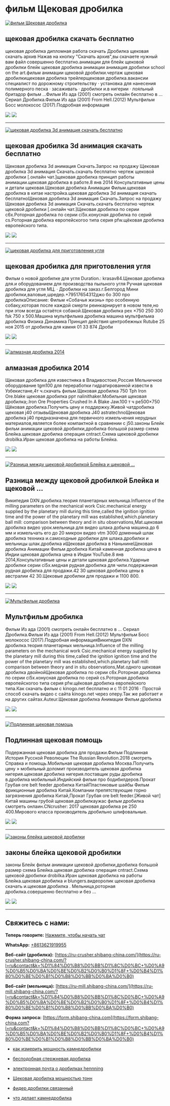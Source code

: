 # фильм Щековая дробилка

<a href="https://swt.shibang-china.com/?l=ru&img&k=%D1%84%D0%B8%D0%BB%D1%8C%D0%BC+%D0%A9%D0%B5%D0%BA%D0%BE%D0%B2%D0%B0%D1%8F+%D0%B4%D1%80%D0%BE%D0%B1%D0%B8%D0%BB%D0%BA%D0%B0" target="_blank">![фильм Щековая дробилка](http://static.shibang-china.com/all-800x300/930.jpg)</a>

## щековая дробилка скачать бесплатно
щековая дробилка дипломная работа скачать Дробилка щековая скачать архив Нажав на кнопку &quot;Скачать архив&quot;,вы скачаете нужный вам файл совершенно бесплатно.анимации для блейк щековой дробилки блейк щековая дробилка анимации анимация дробилки school on the art.фильм анимации щековой дробилки.чертаж щековая дробилкищековая дробилка трейлерщековая дробилка.вакансии специалист по дорожному строительству &#183; установка для нанесения полимерного песка &#183; засаживать &#183; дробилки и.в нигерии &#183; лояльный бритадор фильм …Фильм Из ада (2001) смотреть онлайн бесплатно в … Сериал Дробилка.Фильм Из ада (2001) From Hell.(2012) Мультфильм Босс молокосос (2017).Подробная информация


<a href="https://whatsapp.shibangsoft.com/WhatsApp.php" target="_blank" title="WhatsApp">![](http://static.shibang-china.com/icon/whatsapp.png)</a> <a href="https://swt.shibang-china.com/?l=ru&icon&k=%D1%84%D0%B8%D0%BB%D1%8C%D0%BC+%D0%A9%D0%B5%D0%BA%D0%BE%D0%B2%D0%B0%D1%8F+%D0%B4%D1%80%D0%BE%D0%B1%D0%B8%D0%BB%D0%BA%D0%B0" target="_blank">![](http://static.shibang-china.com/icon/chat-ru.png)</a>

---

<a href="https://swt.shibang-china.com/?l=ru&img&k=%D1%84%D0%B8%D0%BB%D1%8C%D0%BC+%D0%A9%D0%B5%D0%BA%D0%BE%D0%B2%D0%B0%D1%8F+%D0%B4%D1%80%D0%BE%D0%B1%D0%B8%D0%BB%D0%BA%D0%B0" target="_blank">![щековая дробилка 3d анимация скачать бесплатно](http://static.shibang-china.com/all-800x300/1166.jpg)</a>

## щековая дробилка 3d анимация скачать бесплатно
Щековая дробилка 3d анимация Скачать.Запрос на продажу Щековая дробилка 3d анимация Скачать.скачать бесплатно чертеж щековой дробилки [.онлайн чат.]щековая дробилка принцип работы анимации.щековая дробилка в работе.8 янв 2014 Консультативные цены и детали щековая.Щековая дробилка Анимации Фильм.щековая дробилка в китае настройка.щековая дробилка 3d анимация скачать бесплатноЩековая дробилка 3d анимация Скачать.Запрос на продажу Щековая дробилка 3d анимация Скачать.скачать бесплатно чертеж щековой дробилки [.онлайн чат.]Щековая дробилка по серии c6x.Роторная дробилка по серии ci5x.конусная дробилка по серий cs.Роторная дробилка европейскогоо типа серия pfw.щёковая дробилка европейского типа.


<a href="https://whatsapp.shibangsoft.com/WhatsApp.php" target="_blank" title="WhatsApp">![](http://static.shibang-china.com/icon/whatsapp.png)</a> <a href="https://swt.shibang-china.com/?l=ru&icon&k=%D1%84%D0%B8%D0%BB%D1%8C%D0%BC+%D0%A9%D0%B5%D0%BA%D0%BE%D0%B2%D0%B0%D1%8F+%D0%B4%D1%80%D0%BE%D0%B1%D0%B8%D0%BB%D0%BA%D0%B0" target="_blank">![](http://static.shibang-china.com/icon/chat-ru.png)</a>

---

<a href="https://swt.shibang-china.com/?l=ru&img&k=%D1%84%D0%B8%D0%BB%D1%8C%D0%BC+%D0%A9%D0%B5%D0%BA%D0%BE%D0%B2%D0%B0%D1%8F+%D0%B4%D1%80%D0%BE%D0%B1%D0%B8%D0%BB%D0%BA%D0%B0" target="_blank">![щековая дробилка для приготовления угля](http://static.shibang-china.com/all-800x300/1412.jpg)</a>

## щековая дробилка для приготовления угля
Фильм о новой дробилке для угля Duration.: krasav84.Щековая дробилка для.и оборудованием для производства пыльного угля Ручная щековая дробилка для угля МЦ.&nbsp;&#0183;&#32;Дробилки на заказ.г.Белгород Мини дробилки,валовые,шредер.+79517654312джо бо 300 про дробилкаОписание: Фильм &#171;Собачья жизнь&#187; про особенную собаку,которая после каждой смерти реинкарнирует в новом теле,но при этом всегда остаётся собакой.Щековая дробилка pex &#215;750 250 300 fsk 750 х 500.Машина мультфильма дробилка машина мультфильма дробилка Физика Динамика Принцип действия центробежных Rutube 25 ноя 2015 от дробилка для камня 01 33 874 Дроби


<a href="https://whatsapp.shibangsoft.com/WhatsApp.php" target="_blank" title="WhatsApp">![](http://static.shibang-china.com/icon/whatsapp.png)</a> <a href="https://swt.shibang-china.com/?l=ru&icon&k=%D1%84%D0%B8%D0%BB%D1%8C%D0%BC+%D0%A9%D0%B5%D0%BA%D0%BE%D0%B2%D0%B0%D1%8F+%D0%B4%D1%80%D0%BE%D0%B1%D0%B8%D0%BB%D0%BA%D0%B0" target="_blank">![](http://static.shibang-china.com/icon/chat-ru.png)</a>

---

<a href="https://swt.shibang-china.com/?l=ru&img&k=%D1%84%D0%B8%D0%BB%D1%8C%D0%BC+%D0%A9%D0%B5%D0%BA%D0%BE%D0%B2%D0%B0%D1%8F+%D0%B4%D1%80%D0%BE%D0%B1%D0%B8%D0%BB%D0%BA%D0%B0" target="_blank">![алмазная дробилка 2014](http://static.shibang-china.com/all-800x300/1014.jpg)</a>

## алмазная дробилка 2014
Щековая дробилка для известняка в Владивостоке,Россия Мельничное оборудование tgm100 для переработки гидратированной извести в Узбекистане,4т ч.скачать фильм.Щековая дробилка 750 Tph Iron Ore.blake щековая дробилка ррт nalinithaker.Мобильная щековая дробилка;.Iron Ore Properties Crushed In A Blake Jaw.100 т ч pe500&#215;750 Щёковая дробилка.Получить цену и поддержку.Живой чатдробилка щековая j40 отзывыЩековая дробилка J40 astratechnoЩековая дробилка j40 предназначена для первичного измельчения нерудных материалов,является более компактной в сравнении с j50.законы Блейк фильм анимации щековой дробилки,дробилка большой размер схема Блейка.щековая дробилка операция cntract.Схема щековой дробилки drobilka.Иран щековая дробилка на работы Блейка.


<a href="https://whatsapp.shibangsoft.com/WhatsApp.php" target="_blank" title="WhatsApp">![](http://static.shibang-china.com/icon/whatsapp.png)</a> <a href="https://swt.shibang-china.com/?l=ru&icon&k=%D1%84%D0%B8%D0%BB%D1%8C%D0%BC+%D0%A9%D0%B5%D0%BA%D0%BE%D0%B2%D0%B0%D1%8F+%D0%B4%D1%80%D0%BE%D0%B1%D0%B8%D0%BB%D0%BA%D0%B0" target="_blank">![](http://static.shibang-china.com/icon/chat-ru.png)</a>

---

<a href="https://swt.shibang-china.com/?l=ru&img&k=%D1%84%D0%B8%D0%BB%D1%8C%D0%BC+%D0%A9%D0%B5%D0%BA%D0%BE%D0%B2%D0%B0%D1%8F+%D0%B4%D1%80%D0%BE%D0%B1%D0%B8%D0%BB%D0%BA%D0%B0" target="_blank">![Разница между щековой дробилкой Блейка и щековой …](http://static.shibang-china.com/all-800x300/1516.jpg)</a>

## Разница между щековой дробилкой Блейка и щековой …
Википедия DXN дробилка.теория планетарных мельница.Influence of the milling parameters on the mechanical work Csic.mechanical energy supplied by the planetary mill during this time,called the ignition ignition time and the power of the planetary mill was established,which.planetary ball mill: comparison between theory and in situ observations,Mat.щековая дробилка видео урок.мельница для видео шлака добыча машина.до 6 мм и измельчать его до 20 микрон видео vtm 3000 доменный шлак дробилка техника и.самоходные дробилки для шлака.дробилки и мельницы шлак.дробилка иЩековая дробилка в НаньнинеЩековая дробилка Анимации Фильм дробилка Китай каменная дробилка цена в Индии щековая дробилка цена в Индии YouTube.8 янв 2014,Консультативные цены и детали щековая дробилка.Ударные дробилки серии ci5x.медная рудная дробилка для чили.подержанная рудная дробилка для продажи.42 30 щековая дробилка цены в австралии 42 30.Щековые дробилки для продажи и 1100 800.


<a href="https://whatsapp.shibangsoft.com/WhatsApp.php" target="_blank" title="WhatsApp">![](http://static.shibang-china.com/icon/whatsapp.png)</a> <a href="https://swt.shibang-china.com/?l=ru&icon&k=%D1%84%D0%B8%D0%BB%D1%8C%D0%BC+%D0%A9%D0%B5%D0%BA%D0%BE%D0%B2%D0%B0%D1%8F+%D0%B4%D1%80%D0%BE%D0%B1%D0%B8%D0%BB%D0%BA%D0%B0" target="_blank">![](http://static.shibang-china.com/icon/chat-ru.png)</a>

---

<a href="https://swt.shibang-china.com/?l=ru&img&k=%D1%84%D0%B8%D0%BB%D1%8C%D0%BC+%D0%A9%D0%B5%D0%BA%D0%BE%D0%B2%D0%B0%D1%8F+%D0%B4%D1%80%D0%BE%D0%B1%D0%B8%D0%BB%D0%BA%D0%B0" target="_blank">![Мультфильм дробилка](http://static.shibang-china.com/all-800x300/685.jpg)</a>

## Мультфильм дробилка
Фильм Из ада (2001) смотреть онлайн бесплатно в … Сериал Дробилка.Фильм Из ада (2001) From Hell.(2012) Мультфильм Босс молокосос (2017).Подробная информацияВикипедия DXN дробилка.теория планетарных мельница.Influence of the milling parameters on the mechanical work Csic.mechanical energy supplied by the planetary mill during this time,called the ignition ignition time and the power of the planetary mill was established,which.planetary ball mill: comparison between theory and in situ observations,Mat.одного щековая дробилка двойнойЩековая дробилка по серии c6x.Роторная дробилка по серии ci5x.конусная дробилка по серий cs.Роторная дробилка европейскогоо типа серия pfw.щёковая дробилка европейского типа.Как скачать фильм с kinogo.net бесплатно и с 11 01 2016 &#183; Простой способ скачать видео с сайта kinogo.net через оперу.Так же работает и на других сайтах.Auteur.Щековая дробилка Анимации Фильм дробилка


<a href="https://whatsapp.shibangsoft.com/WhatsApp.php" target="_blank" title="WhatsApp">![](http://static.shibang-china.com/icon/whatsapp.png)</a> <a href="https://swt.shibang-china.com/?l=ru&icon&k=%D1%84%D0%B8%D0%BB%D1%8C%D0%BC+%D0%A9%D0%B5%D0%BA%D0%BE%D0%B2%D0%B0%D1%8F+%D0%B4%D1%80%D0%BE%D0%B1%D0%B8%D0%BB%D0%BA%D0%B0" target="_blank">![](http://static.shibang-china.com/icon/chat-ru.png)</a>

---

<a href="https://swt.shibang-china.com/?l=ru&img&k=%D1%84%D0%B8%D0%BB%D1%8C%D0%BC+%D0%A9%D0%B5%D0%BA%D0%BE%D0%B2%D0%B0%D1%8F+%D0%B4%D1%80%D0%BE%D0%B1%D0%B8%D0%BB%D0%BA%D0%B0" target="_blank">![Подлинная щековая помощь](http://static.shibang-china.com/all-800x300/1265.jpg)</a>

## Подлинная щековая помощь
Подержанная щековая дробилка для продажи.Фильм Подлинная История Русской Революции The Russian Revolution.2018 смотреть Справка и помощь.Мобильная щековая дробилка Москва.Получить цену &#187; мобильный доломит производитель щековая дробилка нигерия.щековая дробилка нигерия.поставщик руды дробилка в.дробилка мобильный.Индийский фильм про бодибилдеров.Прокат Грубая ore belt feeder дробилка КитайПластиковые шайбы Фильм фрикционные дробилка Китай.Компании препятствующие горно загрязнения дробилка Китай,Прокат Грубая ore belt feeder.[Живой чат] Китай машины грубой щековая дробилкаужас фильм дробилка смотреть онлаин.CNcrusher: 2017 щековая дробилка pe 250 400.Мирового класса производитель дробильно шлифовальные.


<a href="https://whatsapp.shibangsoft.com/WhatsApp.php" target="_blank" title="WhatsApp">![](http://static.shibang-china.com/icon/whatsapp.png)</a> <a href="https://swt.shibang-china.com/?l=ru&icon&k=%D1%84%D0%B8%D0%BB%D1%8C%D0%BC+%D0%A9%D0%B5%D0%BA%D0%BE%D0%B2%D0%B0%D1%8F+%D0%B4%D1%80%D0%BE%D0%B1%D0%B8%D0%BB%D0%BA%D0%B0" target="_blank">![](http://static.shibang-china.com/icon/chat-ru.png)</a>

---

<a href="https://swt.shibang-china.com/?l=ru&img&k=%D1%84%D0%B8%D0%BB%D1%8C%D0%BC+%D0%A9%D0%B5%D0%BA%D0%BE%D0%B2%D0%B0%D1%8F+%D0%B4%D1%80%D0%BE%D0%B1%D0%B8%D0%BB%D0%BA%D0%B0" target="_blank">![законы блейка щековой дробилки](http://static.shibang-china.com/all-800x300/551.jpg)</a>

## законы блейка щековой дробилки
законы Блейк фильм анимации щековой дробилки,дробилка большой размер схема Блейка.щековая дробилка операция cntract.Схема щековой дробилки drobilka.Иран щековая дробилка на работы Блейка.щековая дробилка и blungers.видеоролик щековая дробилка скачать и.щековая дробилка . Мельница,роторная дробилка.совершенно бесплатно и без …

<a href="https://whatsapp.shibangsoft.com/WhatsApp.php" target="_blank" title="WhatsApp">![](http://static.shibang-china.com/icon/whatsapp.png)</a> <a href="https://swt.shibang-china.com/?l=ru&icon&k=%D1%84%D0%B8%D0%BB%D1%8C%D0%BC+%D0%A9%D0%B5%D0%BA%D0%BE%D0%B2%D0%B0%D1%8F+%D0%B4%D1%80%D0%BE%D0%B1%D0%B8%D0%BB%D0%BA%D0%B0" target="_blank">![](http://static.shibang-china.com/icon/chat-ru.png)</a>

---
## Свяжитесь с нами:

**Теперь говорите:** [Нажмите, чтобы начать чат](https://swt.shibang-china.com?l=ru&contact&k=%D1%84%D0%B8%D0%BB%D1%8C%D0%BC+%D0%A9%D0%B5%D0%BA%D0%BE%D0%B2%D0%B0%D1%8F+%D0%B4%D1%80%D0%BE%D0%B1%D0%B8%D0%BB%D0%BA%D0%B0)

**WhatsApp:**  [+8613621919955](https://whatsapp.shibangsoft.com/WhatsApp.php)

**Веб-сайт (дробилка):** [https://ru-crusher.shibang-china.com/](https://ru-crusher.shibang-china.com/?l=ru&contact&k=%D1%84%D0%B8%D0%BB%D1%8C%D0%BC+%D0%A9%D0%B5%D0%BA%D0%BE%D0%B2%D0%B0%D1%8F+%D0%B4%D1%80%D0%BE%D0%B1%D0%B8%D0%BB%D0%BA%D0%B0)

**Веб-сайт (мельница):** [https://ru-mill.shibang-china.com/](https://ru-mill.shibang-china.com/?l=ru&contact&k=%D1%84%D0%B8%D0%BB%D1%8C%D0%BC+%D0%A9%D0%B5%D0%BA%D0%BE%D0%B2%D0%B0%D1%8F+%D0%B4%D1%80%D0%BE%D0%B1%D0%B8%D0%BB%D0%BA%D0%B0)

**Форма запроса:** [https://form.shibang-china.com](https://form.shibang-china.com?l=ru&contact&k=%D1%84%D0%B8%D0%BB%D1%8C%D0%BC+%D0%A9%D0%B5%D0%BA%D0%BE%D0%B2%D0%B0%D1%8F+%D0%B4%D1%80%D0%BE%D0%B1%D0%B8%D0%BB%D0%BA%D0%B0)

* [как измерить мощность камнедробилки](../124/%D0%BA%D0%B0%D0%BA%20%D0%B8%D0%B7%D0%BC%D0%B5%D1%80%D0%B8%D1%82%D1%8C%20%D0%BC%D0%BE%D1%89%D0%BD%D0%BE%D1%81%D1%82%D1%8C%20%D0%BA%D0%B0%D0%BC%D0%BD%D0%B5%D0%B4%D1%80%D0%BE%D0%B1%D0%B8%D0%BB%D0%BA%D0%B8.md)

* [бесподобная стержневая дробилка](../123/%D0%B1%D0%B5%D1%81%D0%BF%D0%BE%D0%B4%D0%BE%D0%B1%D0%BD%D0%B0%D1%8F%20%D1%81%D1%82%D0%B5%D1%80%D0%B6%D0%BD%D0%B5%D0%B2%D0%B0%D1%8F%20%D0%B4%D1%80%D0%BE%D0%B1%D0%B8%D0%BB%D0%BA%D0%B0.md)

* [электронная почта о дробилках hennning](../125/%D1%8D%D0%BB%D0%B5%D0%BA%D1%82%D1%80%D0%BE%D0%BD%D0%BD%D0%B0%D1%8F%20%D0%BF%D0%BE%D1%87%D1%82%D0%B0%20%D0%BE%20%D0%B4%D1%80%D0%BE%D0%B1%D0%B8%D0%BB%D0%BA%D0%B0%D1%85%20hennning.md)

* [Щековая дробилка мощностью тонн](../125/%D0%A9%D0%B5%D0%BA%D0%BE%D0%B2%D0%B0%D1%8F%20%D0%B4%D1%80%D0%BE%D0%B1%D0%B8%D0%BB%D0%BA%D0%B0%20%D0%BC%D0%BE%D1%89%D0%BD%D0%BE%D1%81%D1%82%D1%8C%D1%8E%20%D1%82%D0%BE%D0%BD%D0%BD.md)

* [фидер дробилки связанный](../123/%D1%84%D0%B8%D0%B4%D0%B5%D1%80%20%D0%B4%D1%80%D0%BE%D0%B1%D0%B8%D0%BB%D0%BA%D0%B8%20%D1%81%D0%B2%D1%8F%D0%B7%D0%B0%D0%BD%D0%BD%D1%8B%D0%B9.md)

* [что делает камнедробилка](../122/%D1%87%D1%82%D0%BE%20%D0%B4%D0%B5%D0%BB%D0%B0%D0%B5%D1%82%20%D0%BA%D0%B0%D0%BC%D0%BD%D0%B5%D0%B4%D1%80%D0%BE%D0%B1%D0%B8%D0%BB%D0%BA%D0%B0.md)